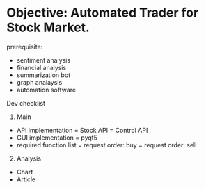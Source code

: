 # Objective: Automated Trader for Stock Market.

prerequisite:
 - sentiment analysis
 - financial analysis
 - summarization bot
 - graph analaysis
 - automation software
 
 
Dev checklist
1. Main
  - API implementation
    = Stock API
    = Control API
  - GUI implementation
    = pyqt5
  - required function list
    = request order: buy
    = request order: sell
    
2. Analysis
  - Chart
  - Article
